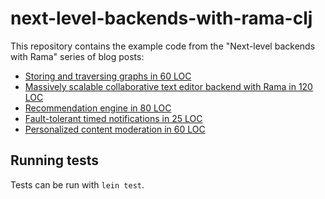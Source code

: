 # next-level-backends-with-rama-clj

This repository contains the example code from the "Next-level backends with Rama" series of blog posts:

- [Storing and traversing graphs in 60 LOC](https://blog.redplanetlabs.com/2025/03/26/next-level-backends-with-rama-graphs/)
- [Massively scalable collaborative text editor backend with Rama in 120 LOC](https://blog.redplanetlabs.com/2025/04/01/massively-scalable-collaborative-text-editor-backend-with-rama-in-120-loc/)
- [Recommendation engine in 80 LOC](https://blog.redplanetlabs.com/2025/04/08/next-level-backends-with-rama-recommendation-engine-in-80-loc/)
- [Fault-tolerant timed notifications in 25 LOC](https://blog.redplanetlabs.com/2025/04/16/next-level-backends-with-rama-fault-tolerant-timed-notifications-in-25-loc/)
- [Personalized content moderation in 60 LOC](https://blog.redplanetlabs.com/2025/04/29/next-level-backends-with-rama-personalized-content-moderation-in-60-loc/)

## Running tests

Tests can be run with `lein test`.
